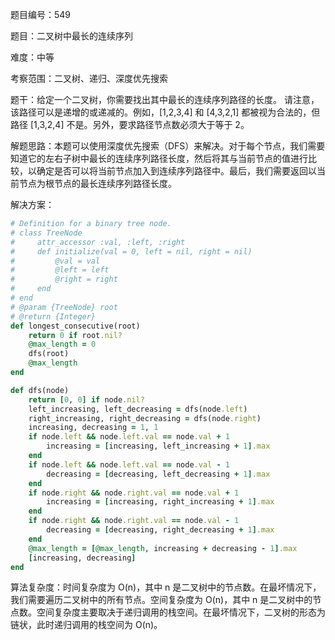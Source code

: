 题目编号：549

题目：二叉树中最长的连续序列

难度：中等

考察范围：二叉树、递归、深度优先搜索

题干：给定一个二叉树，你需要找出其中最长的连续序列路径的长度。 请注意，该路径可以是递增的或递减的。例如，[1,2,3,4] 和 [4,3,2,1] 都被视为合法的，但路径 [1,3,2,4] 不是。另外，要求路径节点数必须大于等于 2。

解题思路：本题可以使用深度优先搜索（DFS）来解决。对于每个节点，我们需要知道它的左右子树中最长的连续序列路径长度，然后将其与当前节点的值进行比较，以确定是否可以将当前节点加入到连续序列路径中。最后，我们需要返回以当前节点为根节点的最长连续序列路径长度。

解决方案：

```ruby
# Definition for a binary tree node.
# class TreeNode
#     attr_accessor :val, :left, :right
#     def initialize(val = 0, left = nil, right = nil)
#         @val = val
#         @left = left
#         @right = right
#     end
# end
# @param {TreeNode} root
# @return {Integer}
def longest_consecutive(root)
    return 0 if root.nil?
    @max_length = 0
    dfs(root)
    @max_length
end

def dfs(node)
    return [0, 0] if node.nil?
    left_increasing, left_decreasing = dfs(node.left)
    right_increasing, right_decreasing = dfs(node.right)
    increasing, decreasing = 1, 1
    if node.left && node.left.val == node.val + 1
        increasing = [increasing, left_increasing + 1].max
    end
    if node.left && node.left.val == node.val - 1
        decreasing = [decreasing, left_decreasing + 1].max
    end
    if node.right && node.right.val == node.val + 1
        increasing = [increasing, right_increasing + 1].max
    end
    if node.right && node.right.val == node.val - 1
        decreasing = [decreasing, right_decreasing + 1].max
    end
    @max_length = [@max_length, increasing + decreasing - 1].max
    [increasing, decreasing]
end
```

算法复杂度：时间复杂度为 O(n)，其中 n 是二叉树中的节点数。在最坏情况下，我们需要遍历二叉树中的所有节点。空间复杂度为 O(n)，其中 n 是二叉树中的节点数。空间复杂度主要取决于递归调用的栈空间。在最坏情况下，二叉树的形态为链状，此时递归调用的栈空间为 O(n)。